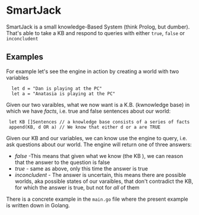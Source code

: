# SmartJack

SmartJack is a small knowledge-Based System (think Prolog, but dumber). That's able to take a KB and respond to queries with either `true`, `false` or `inconcludent`


## Examples

For example let's see the engine in action by creating a world with two variables

```
  let d = "Dan is playing at the PC"
  let a = "Anatasia is playing at the PC"
```

Given our two varaibles, what we now want is a K.B. (kwnowledge base) in which we have *facts*, i.e. true and false sentences about our world:

```
 let KB []Sentences // a knowledge base consists of a series of facts
 append(KB, d OR a) // We know that either d or a are TRUE
```

Given our KB and our variables, we can know use the engine to query, i.e. ask questions about our world.
The engine will return one of three answers:

- *false* -This means that given what we know (the KB ), we can reason that the answer to the question is false
- *true* - same as above, only this time the answer is true
- *inconcludent* - The answer is uncertain, this means there are possible worlds, aka possible states of our varaibles, that don't contradict the KB, for which the answer is true, but not for *all* of them

There is a concrete example in the `main.go` file where the present example is written down in Golang.
